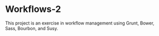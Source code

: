 # Workflows-2
This project is an exercise in workflow management using Grunt, Bower, Sass, Bourbon, and Susy.